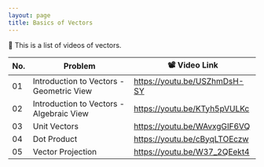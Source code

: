 ```yaml
---
layout: page
title: Basics of Vectors
---
```


📢 This is a list of videos of vectors.

| No.  | Problem                                  | 📽️ Video Link                                                 |
| ---- | ---------------------------------------- | ------------------------------------------------------------ |
| 01   | Introduction to Vectors - Geometric View | <a href="https://youtu.be/USZhmDsH-SY" target="_blank">https://youtu.be/USZhmDsH-SY</a> |
| 02   | Introduction to Vectors - Algebraic View | <a href="https://youtu.be/KTyh5pVULKc" target="_blank">https://youtu.be/KTyh5pVULKc</a> |
| 03   | Unit Vectors                             | <a href="https://youtu.be/WAvxgGIF6VQ" target="_blank">https://youtu.be/WAvxgGIF6VQ</a> |
| 04   | Dot Product                              | <a href="https://youtu.be/cByqLTOEczw" target="_blank">https://youtu.be/cByqLTOEczw</a> |
| 05   | Vector Projection                        | <a href="https://youtu.be/W37_2QEekt4" target="_blank">https://youtu.be/W37_2QEekt4</a> |

